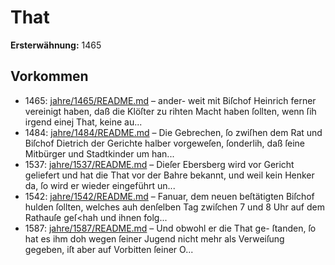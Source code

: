 # That

**Ersterwähnung:** 1465

## Vorkommen
- 1465: [jahre/1465/README.md](../jahre/1465/README.md) – ander-
weit mit Biſchof Heinrich ferner vereinigt haben, daß die
Klöſter zu rihten Macht haben ſollten, wenn ſih irgend
einej That, keine au...
- 1484: [jahre/1484/README.md](../jahre/1484/README.md) – Die Gebrechen, ſo zwiſhen dem Rat und Biſchof
Dietrich der Gerichte halber vorgeweſen, ſonderlih, daß
ſeine Mitbürger und Stadtkinder um han...
- 1537: [jahre/1537/README.md](../jahre/1537/README.md) – Dieſer
Ebersberg wird vor Gericht geliefert und hat die That
vor der Bahre bekannt, und weil kein Henker da, ſo wird
er wieder eingeführt un...
- 1542: [jahre/1542/README.md](../jahre/1542/README.md) – Fanuar, dem neuen beſtätigten Biſchof
hulden ſollten, welches auh denſelben Tag zwiſchen 7 und
8 Uhr auf dem Rathauſe geſ<hah und ihnen folg...
- 1587: [jahre/1587/README.md](../jahre/1587/README.md) – Und obwohl er die That ge-
ſtanden, ſo hat es ihm doh wegen ſeiner Jugend nicht
mehr als Verweiſung gegeben, iſt aber auf Vorbitten
ſeiner O...
